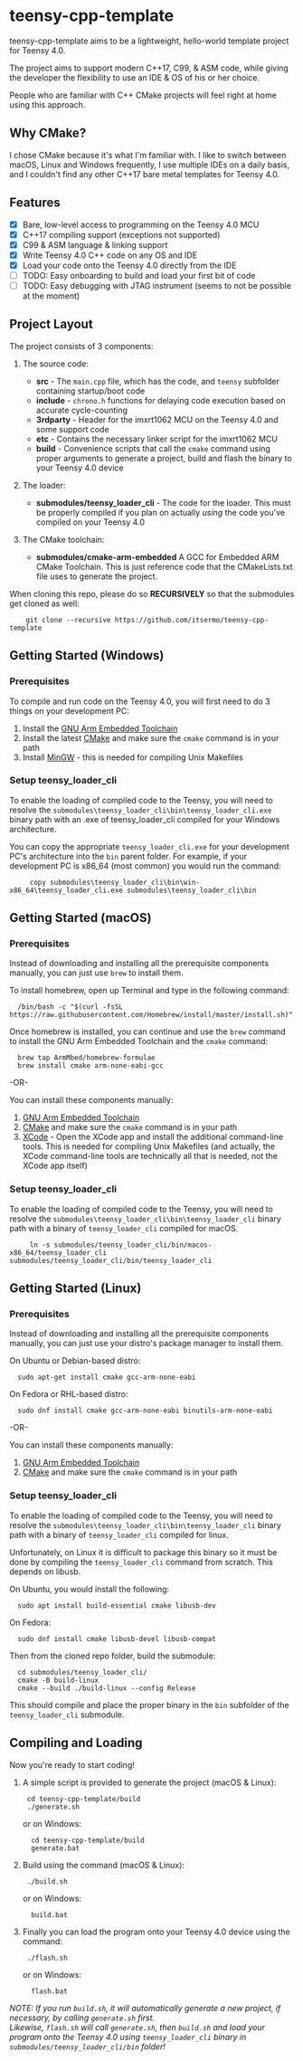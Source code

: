# teensy-cpp-template
teensy-cpp-template aims to be a lightweight, hello-world template project for Teensy 4.0.

The project aims to support modern C++17, C99, & ASM code, while giving the developer the flexibility to use an IDE & OS of his or her choice.

People who are familiar with C++ CMake projects will feel right at home using this approach.

## Why CMake?
I chose CMake because it's what I'm familiar with. I like to switch between macOS, Linux and Windows frequently, I use multiple IDEs on a daily basis, and I couldn't find any other C++17 bare metal templates for Teensy 4.0.

## Features

- [x] Bare, low-level access to programming on the Teensy 4.0 MCU
- [x] C++17 compiling support (exceptions not supported)
- [x] C99 & ASM language & linking support
- [x] Write Teensy 4.0 C++ code on any OS and IDE
- [x] Load your code onto the Teensy 4.0 directly from the IDE
- [ ] TODO: Easy onboarding to build and load your first bit of code
- [ ] TODO: Easy debugging with JTAG instrument (seems to not be possible at the moment)

## Project Layout

The project consists of 3 components:

1. The source code:  
    * **src**      - The `main.cpp` file, which has the code, and `teensy` subfolder containing startup/boot code  
    * **include**  - `chrono.h` functions for delaying code execution based on accurate cycle-counting  
    * **3rdparty** - Header for the imxrt1062 MCU on the Teensy 4.0 and some support code    
    * **etc**      - Contains the necessary linker script for the imxrt1062 MCU  
    * **build**    - Convenience scripts that call the `cmake` command using proper arguments to generate a project, build and flash the binary to your Teensy 4.0 device
    
2. The loader:
    * **submodules/teensy_loader_cli** - The code for the loader.
    This must be properly compiled if you plan on actually *using* the code you've compiled on your Teensy 4.0
        
3. The CMake toolchain:
    * **submodules/cmake-arm-embedded** A GCC for Embedded ARM CMake Toolchain.
    This is just reference code that the CMakeLists.txt file uses to generate the project.

When cloning this repo, please do so **RECURSIVELY** so that the submodules get cloned as well:

        git clone --recursive https://github.com/itsermo/teensy-cpp-template
 
## Getting Started (Windows) 

### Prerequisites

To compile and run code on the Teensy 4.0, you will first need to do 3 things on your development PC:

1. Install the [GNU Arm Embedded Toolchain](https://developer.arm.com/tools-and-software/open-source-software/developer-tools/gnu-toolchain/gnu-rm/downloads)
2. Install the latest [CMake](https://cmake.org/download/) and make sure the `cmake` command is in your path
3. Install [MinGW](http://www.mingw.org/) - this is needed for compiling Unix Makefiles

### Setup teensy_loader_cli

To enable the loading of compiled code to the Teensy, you will need to resolve the `submodules\teensy_loader_cli\bin\teensy_loader_cli.exe` binary path with an .exe of teensy_loader_cli compiled for your Windows architecture.

You can copy the appropriate `teensy_loader_cli.exe` for your development PC's architecture into the `bin` parent folder.  For example, if your development PC is x86_64 (most common) you would run the command:

         copy submodules\teensy_loader_cli\bin\win-x86_64\teensy_loader_cli.exe submodules\teensy_loader_cli\bin

## Getting Started (macOS)  

### Prerequisites

Instead of downloading and installing all the prerequisite components manually, you can just use `brew` to install them.

To install homebrew, open up Terminal and type in the following command:  

      /bin/bash -c "$(curl -fsSL https://raw.githubusercontent.com/Homebrew/install/master/install.sh)"
      
Once homebrew is installed, you can continue and use the `brew` command to install the GNU Arm Embedded Toolchain and the `cmake` command:  

      brew tap ArmMbed/homebrew-formulae  
      brew install cmake arm-none-eabi-gcc

-OR-

You can install these components manually:

1. [GNU Arm Embedded Toolchain](https://developer.arm.com/tools-and-software/open-source-software/developer-tools/gnu-toolchain/gnu-rm/downloads)
2. [CMake](https://cmake.org/download/) and make sure the `cmake` command is in your path
3. [XCode](https://apps.apple.com/us/app/xcode/id497799835?mt=12) - Open the XCode app and install the additional command-line tools. This is needed for compiling Unix Makefiles (and actually, the XCode command-line tools are technically all that is needed, not the XCode app itself)

### Setup teensy_loader_cli

To enable the loading of compiled code to the Teensy, you will need to resolve the `submodules\teensy_loader_cli\bin\teensy_loader_cli` binary path with a binary of `teensy_loader_cli` compiled for macOS.

         ln -s submodules/teensy_loader_cli/bin/macos-x86_64/teensy_loader_cli submodules/teensy_loader_cli/bin/teensy_loader_cli

## Getting Started (Linux)  

### Prerequisites

Instead of downloading and installing all the prerequisite components manually, you can just use your distro's package manager to install them.

On Ubuntu or Debian-based distro:  

      sudo apt-get install cmake gcc-arm-none-eabi
      
On Fedora or RHL-based distro:

      sudo dnf install cmake gcc-arm-none-eabi binutils-arm-none-eabi

-OR-

You can install these components manually:

1. [GNU Arm Embedded Toolchain](https://developer.arm.com/tools-and-software/open-source-software/developer-tools/gnu-toolchain/gnu-rm/downloads)
2. [CMake](https://cmake.org/download/) and make sure the `cmake` command is in your path

### Setup teensy_loader_cli

To enable the loading of compiled code to the Teensy, you will need to resolve the `submodules\teensy_loader_cli\bin\teensy_loader_cli` binary path with a binary of `teensy_loader_cli` compiled for linux.

Unfortunately, on Linux it is difficult to package this binary so it must be done by compiling the `teensy_loader_cli` command from scratch.  This depends on libusb.

On Ubuntu, you would install the following:

      sudo apt install build-essential cmake libusb-dev

On Fedora:

      sudo dnf install cmake libusb-devel libusb-compat
      
Then from the cloned repo folder, build the submodule:  

      cd submodules/teensy_loader_cli/
      cmake -B build-linux
      cmake --build ./build-linux --config Release
      
This should compile and place the proper binary in the `bin` subfolder of the `teensy_loader_cli` submodule.

## Compiling and Loading

Now you're ready to start coding! 

1. A simple script is provided to generate the project (macOS & Linux): 

        cd teensy-cpp-template/build
        ./generate.sh 
    
    or on Windows:
    
         cd teensy-cpp-template/build
         generate.bat
    
        
2. Build using the command (macOS & Linux):

        ./build.sh  
            
    or on Windows:
   
         build.bat
        
3. Finally you can load the program onto your Teensy 4.0 device using the command:

        ./flash.sh
        
      or on Windows:
   
         flash.bat
        
*NOTE: If you run `build.sh`, it will automatically generate a new project, if necessary, by calling `generate.sh` first.  
Likewise, `flash.sh` will call `generate.sh`, then `build.sh` and load your program onto the Teensy 4.0 using `teensy_loader_cli` binary in `submodules/teensy_loader_cli/bin` folder!*
    
